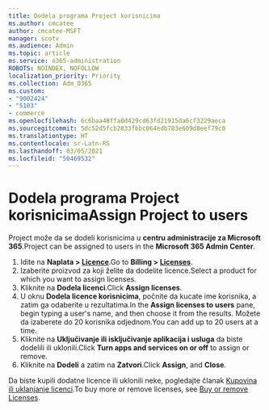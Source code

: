 ```yaml
---
title: Dodela programa Project korisnicima
ms.author: cmcatee
author: cmcatee-MSFT
manager: scotv
ms.audience: Admin
ms.topic: article
ms.service: o365-administration
ROBOTS: NOINDEX, NOFOLLOW
localization_priority: Priority
ms.collection: Adm_O365
ms.custom:
- "9002424"
- "5103"
- commerce
ms.openlocfilehash: 6c6baa48ffa0d429cd63fd21915da6cf3229aeca
ms.sourcegitcommit: 5dc52d5fcb2833fbbc064edb783e609d8eef79c0
ms.translationtype: HT
ms.contentlocale: sr-Latn-RS
ms.lasthandoff: 03/05/2021
ms.locfileid: "50469532"
---
```

# <a name="assign-project-to-users"></a><span data-ttu-id="42715-102">Dodela programa Project korisnicima</span><span class="sxs-lookup"><span data-stu-id="42715-102">Assign Project to users</span></span>

<span data-ttu-id="42715-103">Project može da se dodeli korisnicima u **centru administracije za Microsoft 365**.</span><span class="sxs-lookup"><span data-stu-id="42715-103">Project can be assigned to users in the **Microsoft 365 Admin Center**.</span></span>

1. <span data-ttu-id="42715-104">Idite na **Naplata > [Licence](https://go.microsoft.com/fwlink/p/?linkid=842264)**.</span><span class="sxs-lookup"><span data-stu-id="42715-104">Go to **Billing > [Licenses](https://go.microsoft.com/fwlink/p/?linkid=842264)**.</span></span>
2. <span data-ttu-id="42715-105">Izaberite proizvod za koji želite da dodelite licence.</span><span class="sxs-lookup"><span data-stu-id="42715-105">Select a product for which you want to assign licenses.</span></span>
3. <span data-ttu-id="42715-106">Kliknite na **Dodela licenci**.</span><span class="sxs-lookup"><span data-stu-id="42715-106">Click **Assign licenses**.</span></span>
4. <span data-ttu-id="42715-107">U oknu **Dodela licence korisnicima**, počnite da kucate ime korisnika, a zatim ga odaberite u rezultatima.</span><span class="sxs-lookup"><span data-stu-id="42715-107">In the **Assign licenses to users** pane, begin typing a user's name, and then choose it from the results.</span></span> <span data-ttu-id="42715-108">Možete da izaberete do 20 korisnika odjednom.</span><span class="sxs-lookup"><span data-stu-id="42715-108">You can add up to 20 users at a time.</span></span>
5. <span data-ttu-id="42715-109">Kliknite na **Uključivanje ili isključivanje aplikacija i usluga** da biste dodelili ili uklonili.</span><span class="sxs-lookup"><span data-stu-id="42715-109">Click **Turn apps and services on or off** to assign or remove.</span></span>
6. <span data-ttu-id="42715-110">Kliknite na **Dodeli** a zatim na **Zatvori**.</span><span class="sxs-lookup"><span data-stu-id="42715-110">Click **Assign**, and **Close**.</span></span>

<span data-ttu-id="42715-111">Da biste kupili dodatne licence ili uklonili neke, pogledajte članak [Kupovina ili uklanjanje licenci](https://docs.microsoft.com/microsoft-365/commerce/licenses/buy-licenses#buy-or-remove-licenses-for-your-business-subscription).</span><span class="sxs-lookup"><span data-stu-id="42715-111">To buy more or remove licenses, see [Buy or remove Licenses](https://docs.microsoft.com/microsoft-365/commerce/licenses/buy-licenses#buy-or-remove-licenses-for-your-business-subscription).</span></span>